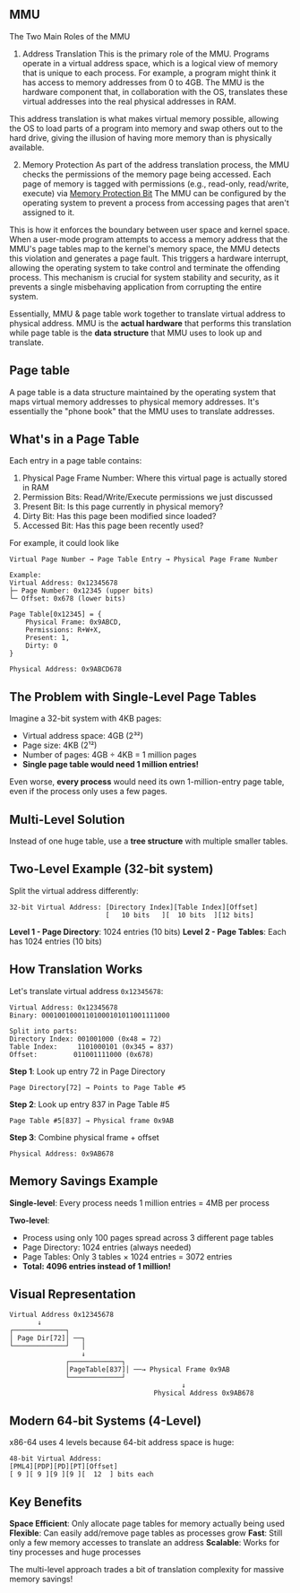 ## MMU
The Two Main Roles of the MMU
1. Address Translation
This is the primary role of the MMU. Programs operate in a virtual address space, which is a logical view of memory that is unique to each process. For example, a program might think it has access to memory addresses from 0 to 4GB. The MMU is the hardware component that, in collaboration with the OS, translates these virtual addresses into the real physical addresses in RAM.

This address translation is what makes virtual memory possible, allowing the OS to load parts of a program into memory and swap others out to the hard drive, giving the illusion of having more memory than is physically available.

2. Memory Protection
As part of the address translation process, the MMU checks the permissions of the memory page being accessed. Each page of memory is tagged with permissions (e.g., read-only, read/write, execute) via [Memory Protection Bit](https://github.com/brian6484/CSKnowledge/blob/main/Operating%20System/Linux/Memory/Memory%20Protection%20Bit.md) The MMU can be configured by the operating system to prevent a process from accessing pages that aren't assigned to it.

This is how it enforces the boundary between user space and kernel space. When a user-mode program attempts to access a memory address that the MMU's page tables map to the kernel's memory space, the MMU detects this violation and generates a page fault. This triggers a hardware interrupt, allowing the operating system to take control and terminate the offending process. This mechanism is crucial for system stability and security, as it prevents a single misbehaving application from corrupting the entire system.

Essentially, MMU & page table work together to translate virtual address to physical address. MMU is the **actual hardware** that performs this translation while page table is the **data structure** that MMU uses to look up and translate.

## Page table
A page table is a data structure maintained by the operating system that maps virtual memory addresses to physical memory addresses. It's essentially the "phone book" that the MMU uses to translate addresses.

## What's in a Page Table
Each entry in a page table contains:
1) Physical Page Frame Number: Where this virtual page is actually stored in RAM
2) Permission Bits: Read/Write/Execute permissions we just discussed
3) Present Bit: Is this page currently in physical memory?
4) Dirty Bit: Has this page been modified since loaded?
5) Accessed Bit: Has this page been recently used?

For example, it could look like
```
Virtual Page Number → Page Table Entry → Physical Page Frame Number

Example:
Virtual Address: 0x12345678
├─ Page Number: 0x12345 (upper bits)
└─ Offset: 0x678 (lower bits)

Page Table[0x12345] = {
    Physical Frame: 0x9ABCD,
    Permissions: R+W+X,
    Present: 1,
    Dirty: 0
}

Physical Address: 0x9ABCD678
```
## The Problem with Single-Level Page Tables

Imagine a 32-bit system with 4KB pages:
- Virtual address space: 4GB (2³²)
- Page size: 4KB (2¹²)
- Number of pages: 4GB ÷ 4KB = 1 million pages
- **Single page table would need 1 million entries!**

Even worse, **every process** would need its own 1-million-entry page table, even if the process only uses a few pages.

## Multi-Level Solution

Instead of one huge table, use a **tree structure** with multiple smaller tables.

## Two-Level Example (32-bit system)

Split the virtual address differently:
```
32-bit Virtual Address: [Directory Index][Table Index][Offset]
                        [   10 bits   ][  10 bits  ][12 bits]
```

**Level 1 - Page Directory**: 1024 entries (10 bits)
**Level 2 - Page Tables**: Each has 1024 entries (10 bits)

## How Translation Works

Let's translate virtual address `0x12345678`:

```
Virtual Address: 0x12345678
Binary: 00010010001101000101011001111000

Split into parts:
Directory Index: 001001000 (0x48 = 72)
Table Index:     1101000101 (0x345 = 837) 
Offset:         011001111000 (0x678)
```

**Step 1**: Look up entry 72 in Page Directory
```
Page Directory[72] → Points to Page Table #5
```

**Step 2**: Look up entry 837 in Page Table #5
```
Page Table #5[837] → Physical frame 0x9AB
```

**Step 3**: Combine physical frame + offset
```
Physical Address: 0x9AB678
```

## Memory Savings Example

**Single-level**: Every process needs 1 million entries = 4MB per process

**Two-level**: 
- Process using only 100 pages spread across 3 different page tables
- Page Directory: 1024 entries (always needed)
- Page Tables: Only 3 tables × 1024 entries = 3072 entries
- **Total: 4096 entries instead of 1 million!**

## Visual Representation

```
Virtual Address 0x12345678
       ↓
┌─────────────┐
│ Page Dir[72]│ ──┐
└─────────────┘   │
                  ↓
              ┌─────────────┐
              │PageTable[837]│ ──→ Physical Frame 0x9AB
              └─────────────┘
                                           ↓
                                    Physical Address 0x9AB678
```

## Modern 64-bit Systems (4-Level)

x86-64 uses 4 levels because 64-bit address space is huge:
```
48-bit Virtual Address:
[PML4][PDP][PD][PT][Offset]
[ 9 ][ 9 ][9 ][9 ][  12  ] bits each
```

## Key Benefits

**Space Efficient**: Only allocate page tables for memory actually being used
**Flexible**: Can easily add/remove page tables as processes grow
**Fast**: Still only a few memory accesses to translate an address
**Scalable**: Works for tiny processes and huge processes

The multi-level approach trades a bit of translation complexity for massive memory savings!

